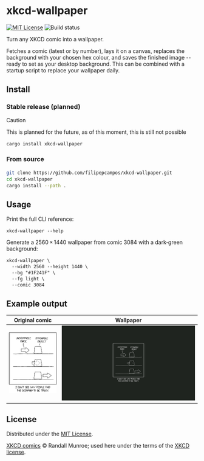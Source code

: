 # xkcd-wallpaper

[![MIT License](https://img.shields.io/github/license/filipepcampos/xkcd-wallpaper)](LICENSE)
![Build status](https://img.shields.io/github/actions/workflow/status/filipepcampos/xkcd-wallpaper/rust.yml)

Turn any XKCD comic into a wallpaper.

Fetches a comic (latest or by number), lays it on a canvas, replaces the background with your chosen hex colour, and saves the finished image -- ready to set as your desktop background. This can be combined with a startup script to replace your wallpaper daily.


## Install

### Stable release (planned)
> [!CAUTION]
> This is planned for the future, as of this moment, this is still not possible

```bash
cargo install xkcd-wallpaper
```

### From source

```sh
git clone https://github.com/filipepcampos/xkcd-wallpaper.git
cd xkcd-wallpaper
cargo install --path .
```

## Usage

Print the full CLI reference:

```
xkcd-wallpaper --help
```

Generate a 2560 × 1440 wallpaper from comic 3084 with a dark‑green background:

```
xkcd-wallpaper \
  --width 2560 --height 1440 \
  --bg "#1F241F" \
  --fg light \
  --comic 3084
```

## Example output

Original comic             |  Wallpaper |
:-------------------------:|:-------------------------:|
![Original commit](example/comic.png)  |  ![Wallpaper](example/wallpaper.png) |


## License

Distributed under the [MIT License](LICENSE). 

[XKCD comics](https://xkcd.com) © Randall Munroe; used here under the terms of the [XKCD license](https://xkcd.com/license.html).
